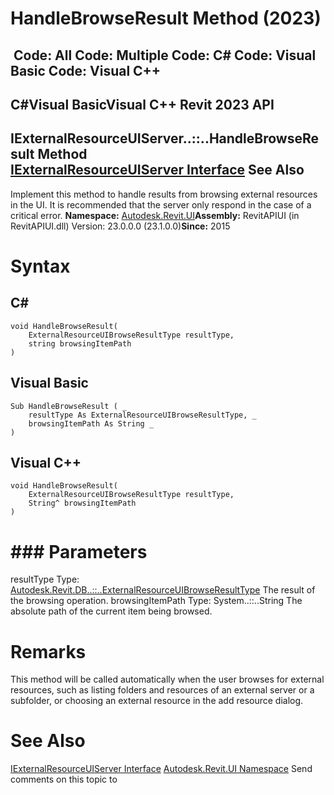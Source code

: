 # HandleBrowseResult Method (2023)

﻿
 Code: All Code: Multiple Code: C# Code: Visual Basic Code: Visual C++   
---  
C#Visual BasicVisual C++
Revit 2023 API  
---  
IExternalResourceUIServer..::..HandleBrowseResult Method   
[IExternalResourceUIServer Interface](aee37f3f-98e9-79c6-e02d-1b07e3ffd89c.md "IExternalResourceUIServer Interface") See Also  
---  
Implement this method to handle results from browsing external resources in the UI. It is recommended that the server only respond in the case of a critical error. 
**Namespace:** [Autodesk.Revit.UI](e86fd90a-8957-02a6-da7f-ced248966e3e.md "Autodesk.Revit.UI Namespace")**Assembly:** RevitAPIUI (in RevitAPIUI.dll) Version: 23.0.0.0 (23.1.0.0)**Since:** 2015 
# Syntax
C#  
---  
```text
void HandleBrowseResult(
	ExternalResourceUIBrowseResultType resultType,
	string browsingItemPath
)
```
  
Visual Basic  
---  
```text
Sub HandleBrowseResult ( _
	resultType As ExternalResourceUIBrowseResultType, _
	browsingItemPath As String _
)
```
  
Visual C++  
---  
```text
void HandleBrowseResult(
	ExternalResourceUIBrowseResultType resultType, 
	String^ browsingItemPath
)
```
  
# ### Parameters
resultType
    Type: [Autodesk.Revit.DB..::..ExternalResourceUIBrowseResultType](87f3e9ad-042d-6ef8-a1f7-c12ebfcac7d7.md "ExternalResourceUIBrowseResultType Enumeration") The result of the browsing operation. 
browsingItemPath
    Type: System..::..String The absolute path of the current item being browsed. 
# Remarks
This method will be called automatically when the user browses for external resources, such as listing folders and resources of an external server or a subfolder, or choosing an external resource in the add resource dialog. 
# See Also
[IExternalResourceUIServer Interface](aee37f3f-98e9-79c6-e02d-1b07e3ffd89c.md "IExternalResourceUIServer Interface")
[Autodesk.Revit.UI Namespace](e86fd90a-8957-02a6-da7f-ced248966e3e.md "Autodesk.Revit.UI Namespace")
Send comments on this topic to 